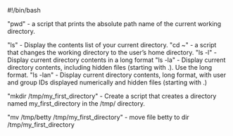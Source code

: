 
#!/bin/bash

"pwd" - a script that prints the absolute path name of the current working directory.

"ls" - Display the contents list of your current directory.
"cd ~" - a script that changes the working directory to the user’s home directory.
"ls -l" - Display current directory contents in a long format
"ls -la" - Display current directory contents, including hidden files (starting with .). Use the long format.
"ls -lan" - Display current directory contents, long format, with user and group IDs displayed numerically and hidden files (starting with .)

"mkdir /tmp/my_first_directory" - Create a script that creates a directory named my_first_directory in the /tmp/ directory.

"mv /tmp/betty /tmp/my_first_directory" - move file betty to dir /tmp/my_first_directory









